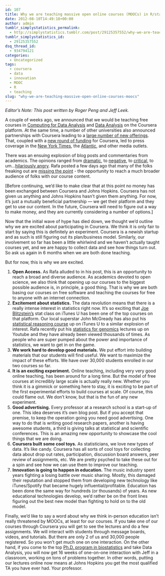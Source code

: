 ```yaml
---
id: 107
title: Why we are teaching massive open online courses (MOOCs) in R/statistics for Coursera
date: 2012-08-10T14:49:18+00:00
author: admin
tumblr_simplystatistics_permalink:
  - http://simplystatistics.tumblr.com/post/29125357552/why-we-are-teaching-massive-open-online-courses-moocs
tumblr_simplystatistics_id:
  - 29125357552
dsq_thread_id:
  - 934794121
categories:
  - Uncategorized
tags:
  - coursera
  - data
  - innovation
  - MOOC
  - R
  - teaching
slug: "why-we-are-teaching-massive-open-online-courses-moocs"
---
```

<p class="MsoNormal">
  <em>Editor&#8217;s Note: This post written by Roger Peng and Jeff Leek. </em>
</p>

<p class="MsoNormal">
  A couple of weeks ago, we announced that we would be teaching free courses in <a href="https://www.coursera.org/course/compdata" target="_blank">Computing for Data Analysis</a> and <a href="https://www.coursera.org/course/dataanalysis" target="_blank">Data Analysis</a> on the Coursera platform. At the same time, a number of other universities also announced partnerships with Coursera leading to a <a href="https://www.coursera.org/courses" target="_blank">large number of new offerings</a>. That, coupled with a <a href="http://gigaom.com/2012/07/17/coursera-adds-first-international-university-partners-raises-additional-6m/" target="_blank">new round of funding</a> for Coursera, led to press coverage in the <a href="http://www.nytimes.com/2012/07/17/education/consortium-of-colleges-takes-online-education-to-new-level.html?pagewanted=all" target="_blank">New York Times</a>, the <a href="http://www.theatlantic.com/business/archive/2012/07/the-single-most-important-experiment-in-higher-education/259953/" target="_blank">Atlantic</a>, and other media outlets.
</p>

<p class="MsoNormal">
  There was an ensuing explosion of blog posts and commentaries from academics. The opinions ranged from <a href="http://www.forbes.com/sites/susanadams/2012/07/17/is-coursera-the-beginning-of-the-end-for-traditional-higher-education/" target="_blank">dramatic</a>, to <a href="http://chronicle.com/blogs/innovations/going-public-the-uva-way/33623" target="_blank">negative</a>, to <a href="http://www.nytimes.com/2012/07/20/opinion/the-trouble-with-online-education.html?_r=2&smid=fb-share" target="_blank">critical</a>, to um&#8230;<a href="http://blogs.swarthmore.edu/burke/2012/07/20/listen-up-you-primitive-screwheads/" target="_blank">hilariously angry</a>. Rafa posted a few days ago that many of the folks freaking out are <a href="http://simplystatistics.org/post/28053129018/online-education-many-academics-are-missing-the-point" target="_blank">missing the point</a> - the opportunity to reach a much broader audience of folks with our course content. 
</p>

<p class="MsoNormal">
  [Before continuing, we&#8217;d like to make clear that at this point no money has been exchanged between Coursera and Johns Hopkins. Coursera has not given us anything and Johns Hopkins hasn&#8217;t given them anything. For now, it&#8217;s just a mutually beneficial partnership &#8212; we get their platform and they get to use our content. In the future, Coursera will need to figure out a way to make money, and they are currently considering a number of options.] 
</p>

<p class="MsoNormal">
  Now that the initial wave of hype has died down, we thought we&#8217;d outline why we are excited about participating in Coursera. We think it is only fair to start by saying this is definitely an experiment. Coursera is a newish startup and as such is still figuring out its plan/business model. Similarly, our involvement so far has been a little whirlwind and we haven&#8217;t actually taught courses yet, and we are happy to collect data and see how things turn out. So ask us again in 6 months when we are both done teaching.
</p>

<p class="MsoNormal">
  But for now, this is why we are excited.
</p>

  1. **Open Access.** As Rafa alluded to in his post, this is an opportunity to reach a broad and diverse audience. As academics devoted to open science, we also think that opening up our courses to the biggest possible audience is, in principle, a good thing. That is why we are both basing our courses on free software and teaching the courses for free to anyone with an internet connection. 
  2. **Excitement about statistics.** The data revolution means that there is a really intense interest in statistics right now. It&#8217;s so exciting that <a href="http://simplystatistics.org/post/16170052064/interview-with-joe-blitzstein" target="_blank">Joe Blitzstein&#8217;s</a> stat class on iTunes U has been one of the top courses on that platform. Our local superstar John McGready has also put his <a href="http://simplystatistics.org/post/27046976568/statistical-reasoning-on-itunes-u" target="_blank">statistical reasoning course</a> up on iTunes U to a similar explosion of interest. Rafa recently put his <a href="http://www.youtube.com/user/rafalabchannel?feature=results_main" target="_blank">statistics for genomics</a> lectures up on Youtube and they have already been viewed thousands of times. As people who are super pumped about the power and importance of statistics, we want to get in on the game. 
  3. **We work hard to develop good materials.** We put effort into building materials that our students will find useful. We want to maximize the impact of these efforts. We have over 30,000 students enrolled in our two courses so far. 
  4. **It is an exciting experiment.** Online teaching, including very very good online teaching, has been around for a long time. But the model of free courses at incredibly large scale is actually really new. Whether you think it is a gimmick or something here to stay, it is exciting to be part of the first experimental efforts to build courses at scale. Of course, this could flame out. We don&#8217;t know, but that is the fun of any new experiment. 
  5. **Good advertising.** Every professor at a research school is a start-up of one. This idea deserves it&#8217;s own blog post. But if you accept that premise, to keep the operation going you need good advertising. One way to do that is writing good research papers, another is having awesome students, a third is giving talks at statistical and scientific conferences. This is an amazing new opportunity to showcase the cool things that we are doing. 
  6. **Coursera built some cool toys.** As statisticians, we love new types of data. It&#8217;s like candy. Coursera has all sorts of cool toys for collecting data about drop out rates, participation, discussion board answers, peer review of assignments, etc. We are pretty psyched to take these out for a spin and see how we can use them to improve our teaching.
  7. **Innovation is going to happen in education.** The music industry spent years fighting a losing battle over music sharing. Mostly, this damaged their reputation and stopped them from developing new technology like iTunes/Spotify that became hugely influential/profitable. Education has been done the same way for hundreds (or thousands) of years. As new educational technologies develop, we&#8217;d rather be on the front lines figuring out the best new model than fighting to hold on to the old model. 

Finally, we&#8217;d like to say a word about why we think in-person education isn&#8217;t really threatened by MOOCs, at least for our courses. If you take one of our courses through Coursera you will get to see the lectures and do a few assignments. We will interact with students through message boards, videos, and tutorials. But there are only 2 of us and 30,000 people registered. So you won&#8217;t get much one on one interaction. On the other hand, if you come to the top <a href="http://www.biostat.jhsph.edu/" target="_blank">Ph.D. program in biostatistics</a> and take Data Analysis, you will now get 16 weeks of one-on-one interaction with Jeff in a classroom, working on tons of problems together. In other words, putting our lectures online now means at Johns Hopkins you get the most qualified TA you have ever had. Your professor. 
